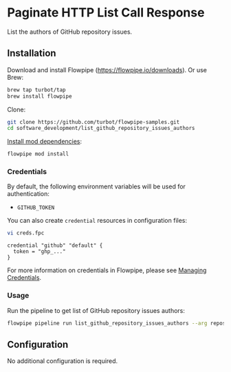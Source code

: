# Paginate HTTP List Call Response

List the authors of GitHub repository issues.

## Installation

Download and install Flowpipe (https://flowpipe.io/downloads). Or use Brew:

```sh
brew tap turbot/tap
brew install flowpipe
```

Clone:

```sh
git clone https://github.com/turbot/flowpipe-samples.git
cd software_development/list_github_repository_issues_authors
```

[Install mod dependencies](https://flowpipe.io/docs/build/mod-dependencies#mod-dependencies):

```sh
flowpipe mod install
```

### Credentials

By default, the following environment variables will be used for authentication:

- `GITHUB_TOKEN`

You can also create `credential` resources in configuration files:

```sh
vi creds.fpc
```

```hcl
credential "github" "default" {
  token = "ghp_..."
}
```

For more information on credentials in Flowpipe, please see [Managing Credentials](https://flowpipe.io/docs/run/credentials).

### Usage

Run the pipeline to get list of GitHub repository issues authors:

```sh
flowpipe pipeline run list_github_repository_issues_authors --arg repository_owner=turbot --arg repository_name=flowpipe
```

## Configuration

No additional configuration is required.
